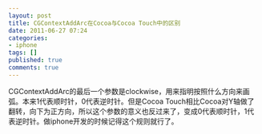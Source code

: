 ```yaml
---
layout: post
title: CGContextAddArc在Cocoa与Cocoa Touch中的区别
date: 2011-06-27 07:24
categories:
- iphone
tags: []
published: true
comments: true
---
```

CGContextAddArc的最后一个参数是clockwise，用来指明按照什么方向来画弧。本来1代表顺时针，0代表逆时针。但是Cocoa Touch相比Cocoa对Y轴做了翻转，向下为正方向，所以这个参数的意义也反过来了，变成0代表顺时针，1代表逆时针。做iphone开发的时候记得这个规则就行了。
